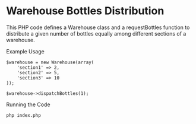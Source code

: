 # Warehouse Bottles Distribution
This PHP code defines a Warehouse class and a requestBottles function to distribute a given number of bottles equally among different sections of a warehouse.

Example Usage
```shell
$warehouse = new Warehouse(array(
    'section1' => 2,
    'section2' => 5,
    'section3' => 10
));

$warehouse->dispatchBottles(1);
```

Running the Code
```bash
php index.php
```
